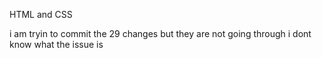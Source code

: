 HTML and CSS 

i am tryin to commit the 29 changes but they are not going through
i dont know what the issue is


